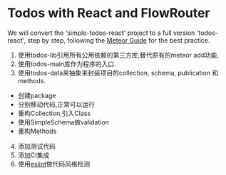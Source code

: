 # Todos with React and FlowRouter

We will convert the 'simple-todos-react' project to a full version 'todos-react', step by step, following the [Meteor Guide](http://guide.meteor.com/) for 
the best practice.

1. 使用todos-lib引用所有公用依赖的第三方库,替代原有的meteor add功能.
2. 使用todos-main库作为程序的入口.
3. 使用todos-data来抽象来封装项目的collection, schema, publication 和 methods.
  * 创建package
  * 分别移动代码,正常可以运行
  * 重构Collection,引入Class
  * 使用SimpleSchema做validation
  * 重构Methods
4. 添加测试代码
5. 添加CI集成
6. 使用[eslint](http://csspod.com/getting-started-with-eslint/)做代码风格检测
